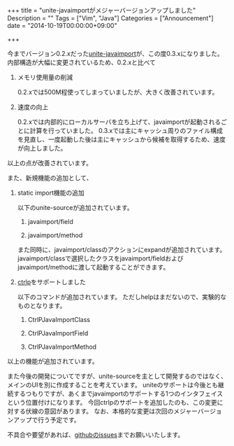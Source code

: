 +++
title = "unite-javaimportがメジャーバージョンアップしました"
Description = ""
Tags = ["Vim", "Java"]
Categories = ["Announcement"]
date = "2014-10-19T00:00:00+09:00"

+++

今までバージョン0.2.xだった[unite-javaimport](https://github.com/kamichidu/vim-unite-javaimport)が、この度0.3.xになりました。
内部構造が大幅に変更されているため、0.2.xと比べて

1. メモリ使用量の削減

    0.2.xでは500M程使ってしまっていましたが、大きく改善されています。

1. 速度の向上

    0.2.xでは内部的にローカルサーバを立ち上げて、javaimportが起動されるごとに計算を行っていました。
    0.3.xでは主にキャッシュ周りのファイル構成を見直し、一度起動した後は主にキャッシュから候補を取得するため、速度が向上しました。

以上の点が改善されています。

また、新規機能の追加として、

1. static import機能の追加

    以下のunite-sourceが追加されています。

    1. javaimport/field

    1. javaimport/method

    また同時に、javaimport/classのアクションにexpandが追加されています。
    javaimport/classで選択したクラスをjavaimport/fieldおよびjavaimport/methodに渡して起動することができます。

1. [ctrlp](https://github.com/ctrlpvim/ctrlp.vim)をサポートしました

    以下のコマンドが追加されています。
    ただしhelpはまだないので、実験的なものとなります。

    1. CtrlPJavaImportClass

    1. CtrlPJavaImportField

    1. CtrlPJavaImportMethod

以上の機能が追加されています。

また今後の開発についてですが、unite-sourceを主として開発するのではなく、メインのUIを別に作成することを考えています。
uniteのサポートは今後とも継続するつもりですが、あくまでjavaimportのサポートする1つのインタフェイスという位置付けになります。
今回ctrlpのサポートを追加したのも、この変更に対する伏線の意図があります。
なお、本格的な変更は次回のメジャーバージョンアップで行う予定です。

不具合や要望があれば、[githubのissues](https://github.com/kamichidu/vim-unite-javaimport/issues)までお願いいたします。
